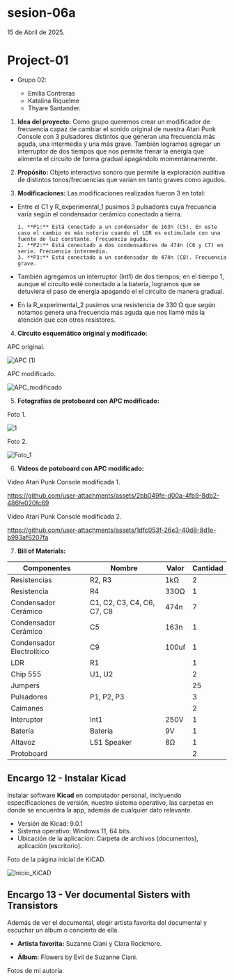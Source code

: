 # sesion-06a

15 de Abril de 2025.

# Project-01

- Grupo 02:

  - Emilia Contreras
  - Katalina Riquelme
  - Thyare Santander.

 1. **Idea del proyecto:** Como grupo queremos crear un modificador de frecuencia capaz de cambiar el sonido original de nuestra Atari Punk Console con 3 pulsadores distintos que generan una frecuencia más aguda, una intermedia y una más grave. También logramos agregar un interruptor de dos tiempos que nos permite frenar la energía que alimenta el circuito de forma gradual apagándolo momentáneamente.

 2. **Propósito:** Objeto interactivo sonoro que permite la exploración auditiva de distintos tonos/frecuencias que varían en tanto graves como agudos.

 3. **Modificaciones:** Las modificaciones realizadas fueron 3 en total:

- Entre el C1 y R_experimental_1 pusimos 3 pulsadores cuya frecuancia varía según el condensador cerámico conectado a tierra.

      1. **P1:** Está conectado a un condensador de 163n (C5). En este caso el cambio es más notorio cuando el LDR es estimulado con una fuente de luz constante. Frecuencia aguda.
      2. **P2:** Está conectado a dos condensadores de 474n (C6 y C7) en serie. Frecuencia intermedia.
      3. **P3:** Está conectado a un condensador de 474n (C8). Frecuencia grave.

- También agregamos un interruptor (Int1) de dos tiempos; en el tiempo 1, aunque el circuito esté conectado a la batería, logramos que se detuviera el paso de energía apagando el el circuito de manera gradual.

- En la R_experimental_2 pusimos una resistencia de 330 Ω que según notamos genera una frecuencia más aguda que nos llamó más la atención que con otros resistores.

4. **Circuito esquemático original y modificado:**

APC original.

![APC (1)](https://github.com/user-attachments/assets/f159e8e6-ec75-41dd-90de-6b3f900927b8)

APC modificado.

![APC_modificado](https://github.com/user-attachments/assets/245399b7-14c2-4169-bdf0-22ac388f3cbf)

 5. **Fotografías de protoboard con APC modificado:**

Foto 1.

![1](https://github.com/user-attachments/assets/427899fe-6775-4b6d-a840-1eca45d55b9b)

Foto 2.

![Foto_1](https://github.com/user-attachments/assets/27a43fc3-e569-41dc-8a6c-d6ad02228f10)

  6. **Videos de potoboard con APC modificado:**

  Video Atari Punk Console modificada 1.

<https://github.com/user-attachments/assets/2bb049fe-d00a-4fb9-8db2-486fe020fc69>

Video Atari Punk Console modificada 2.

<https://github.com/user-attachments/assets/1dfc053f-26e3-40d8-8d1e-b993af6207fa>

   7. **Bill of Materials:**

| Componentes               | Nombre                     | Valor | Cantidad |
|---------------------------|----------------------------|-------|----------|
| Resistencias              | R2, R3                     | 1kΩ   | 2        |
| Resistencia               | R4                         | 33OΩ  | 1        |
| Condensador Cerámico      | C1, C2, C3, C4, C6, C7, C8 | 474n  | 7        |
| Condensador Cerámico      | C5                         | 163n  | 1        |
| Condensador Electrolítico | C9                         | 100uf | 1        |
| LDR                       | R1                         |       | 1        |
| Chip 555                  | U1, U2                     |       | 2        |
| Jumpers                   |                            |       | 25       |
| Pulsadores                | P1, P2, P3                 |       | 3        |
| Caimanes                  |                            |       | 2        |
| Interuptor                | Int1                       | 250V  | 1        |
| Batería                   | Batería                    | 9V    | 1        |
| Altavoz                   | LS1 Speaker                | 8Ω    | 1        |
| Protoboard                |                            |       | 2        |

## Encargo 12 - Instalar Kicad

Instalar software **Kicad** en computador personal, inclyuendo específicaciones de versión, nuestro sistema operativo, las carpetas en donde se encuentra la app, además de cualquier dato relevante.

- Versión de Kicad: 9.0.1
- Sistema operativo: Windows 11, 64 bits.
- Ubicación de la aplicación: Carpeta de archivos (documentos), aplicación (escritorio).

Foto de la página inicial de KiCAD.

![Inicio_KiCAD](https://github.com/user-attachments/assets/37734017-1f07-4ca3-8722-1a0fb4b1b078)

## Encargo 13 - Ver documental Sisters with Transistors

Además de ver el documental, elegir artista favorita del documental y escuchar un álbum o concierto de ella.

- **Artista favorita:** Suzanne Ciani y Clara Rockmore.
  
- **Álbum:** Flowers by Evil de Suzanne Ciani.

Fotos de mi autoría.
